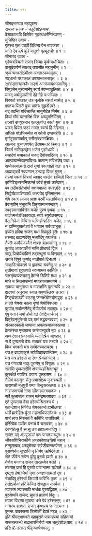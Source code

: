 ```yaml
---
title: ०१४
---
```

श्रीमद्‌भागवत महापुराण  
सप्तमः स्कंधः - चतुर्दशोऽध्यायः  
देशाकालादि विशेषेण गृहस्थधर्मनिरूपणम् -  
युधिष्ठिर उवाच -   
गृहस्थ एतां पदवीं विधिना येन चाञ्जसा ।   
याति देवऋषे ब्रूहि मादृशो गृहमूढधीः ॥ १ ॥   
श्रीनारद उवाच -   
गृहेष्ववस्थितो राजन् क्रियाः कुर्वन्यथोचिताः ।   
वासुदेवार्पणं साक्षाद् उपासीत महामुनीन् ॥ २ ॥   
श्रृण्वन्भगवतोऽभीक्ष्णं अवतारकथामृतम् ।   
श्रद्दधानो यथाकालं उपशान्तजनावृतः ॥ ३ ॥   
सत्सङ्‌गाच्छनकैः सङ्‌गं आत्मजायात्मजादिषु ।   
विमुञ्चेन् मुच्यमानेषु स्वयं स्वप्नवदुत्थितः ॥ ४ ॥   
यावद् अर्थमुपासीनो देहे गेहे च पण्डितः ।   
विरक्तो रक्तवत् तत्र नृलोके नरतां न्यसेत् ॥ ५ ॥   
ज्ञातयः पितरौ पुत्रा भ्रातरः सुहृदोऽपरे ।   
यद् वदन्ति यदिच्छन्ति चानुमोदेत निर्ममः ॥ ६ ॥   
दिव्यं भौमं चान्तरीक्षं वित्तं अच्युतनिर्मितम् ।   
तत्सर्वं उपयुञ्जान एतत्कुर्यात् स्वतो बुधः ॥ ७ ॥   
यावद् भ्रियेत जठरं तावत् स्वत्वं हि देहिनाम् ।   
अधिकं योऽभिमन्येत स स्तेनो दण्डमर्हति ॥ ८ ॥   
मृगोष्ट्रखरमर्काखु सरीसृप्खगमक्षिकाः ।   
आत्मनः पुत्रवत्पश्येत् तैरेषामन्तरं कियत् ॥ ९ ॥   
त्रिवर्गं नातिकृच्छ्रेण भजेत गृहमेध्यपि ।   
यथादेशं यथाकालं यावद् दैवोपपादितम् ॥ १० ॥   
आश्वाघान्तेऽवसायिभ्यः कामान् सविभजेद् यथा ।   
अप्येकामात्मनो दारां नृणां स्वत्वग्रहो यतः ॥ ११ ॥   
जह्याद्यदर्थे स्वप्राणान् हन्याद्वा पितरं गुरुम् ।   
तस्यां स्वत्वं स्त्रियां जह्याद् यस्तेन ह्यजितो जितः ॥ १२ ॥   
कृमिविड्भस्मनिष्ठान्तं क्वेदं तुच्छं कलेवरम् ।   
क्व तदीयरतिर्भार्या क्वायमात्मा नभश्छदिः ॥ १३ ॥   
सिद्धैर्यज्ञावशिष्टार्थैः कल्पयेद् वृत्तिमात्मनः ।   
शेषे स्वत्वं त्यजन् प्राज्ञः पदवीं महतामियात् ॥ १४ ॥   
देवानृषीन् नृभूतानि पितॄनात्मानमन्वहम् ।   
स्ववृत्त्यागतवित्तेन यजेत पुरुषं पृथक् ॥ १५ ॥   
यर्ह्यात्मनोऽधिकाराद्याः सर्वाः स्युर्यज्ञसम्पदः ।   
वैतानिकेन विधिना अग्निहोत्रादिना यजेत् ॥ १६ ॥   
न ह्यग्निमुखतोऽयं वै भगवान् सर्वयज्ञभुक् ।   
इज्येत हविषा राजन् यथा विप्रमुखे हुतैः ॥ १७ ॥   
तस्माद् ब्राह्मणदेवेषु मर्त्यादिषु यथार्हतः ।   
तैस्तैः कामैर्यजस्वैनं क्षेत्रज्ञं ब्राह्मणाननु ॥ १८ ॥   
कुर्याद् आपरपक्षीयं मासि प्रौष्ठपदे द्विजः ।   
श्राद्धं पित्रोर्यथावित्तं तद्बन्धूनां च वित्तवान् ॥ १९ ॥   
अयने विषुवे कुर्याद् व्यतीपाते दिनक्षये ।   
चन्द्रादित्योपरागे च द्वादश्यां श्रवणेषु च ॥ २० ॥   
तृतीयायां शुक्लपक्षे नवम्यामथ कार्तिके ।   
चतसृष्वप्यष्टकासु हेमन्ते शिशिरे तथा ॥ २१ ॥   
माघे च सितसप्तम्यां मघाराकासमागमे ।   
राकया चानुमत्या च मासर्क्षाणि युतान्यपि ॥ २२ ॥   
द्वादश्यां अनुराधा स्यात् श्रवणस्तिस्र उत्तराः ।   
तिसृष्वेकादशी वाऽऽसु जन्मर्क्षश्रोणयोगयुक् ॥ २३ ॥   
त एते श्रेयसः काला नॄणां श्रेयोविवर्धनाः ।   
कुर्यात् सर्वात्मनैतेषु श्रेयोऽमोघं तदायुषः ॥ २४ ॥   
एषु स्नानं जपो होमो व्रतं देवद्विजार्चनम् ।   
पितृदेवनृभूतेभ्यो यद् दत्तं तद्ध्यनश्वरम् ॥ २५ ॥   
संस्कारकालो जायाया अपत्यस्यात्मनस्तथा ।   
प्रेतसंस्था मृताहश्च कर्मण्यभ्युदये नृप ॥ २६ ॥   
अथ देशान् प्रवक्ष्यामि धर्मादिश्रेय आवहान् ।   
स वै पुण्यतमो देशः सत्पात्रं यत्र लभ्यते ॥ २७ ॥   
बिम्बं भगवतो यत्र सर्वमेतच्चराचरम् ।   
यत्र ह ब्राह्मणकुलं तपोविद्यादयान्वितम् ॥ २८ ॥   
यत्र यत्र हरेरर्चा स देशः श्रेयसां पदम् ।   
यत्र गंगादयो नद्यः पुराणेषु च विश्रुताः ॥ २९ ॥   
सरांसि पुष्करादीनि क्षेत्राण्यर्हाश्रितान्युत ।   
कुरुक्षेत्रं गयशिरः प्रयागः पुलहाश्रमः ॥ ३० ॥   
नैमिषं फाल्गुनं सेतुः प्रभासोऽथ कुशस्थली ।   
वाराणसी मधुपुरी पम्पा बिन्दुसरस्तथा ॥ ३१ ॥   
नारायणाश्रमो नन्दा सीतारामाश्रमादयः ।   
सर्वे कुलाचला राजन् महेन्द्रमलयादयः ॥ ३२ ॥   
एते पुण्यतमा देशा हरेरर्चाश्रिताश्च ये ।   
एतान्देशान् निषेवेत श्रेयस्कामो ह्यभीक्ष्णशः ।   
धर्मो ह्यत्रेहितः पुंसां सहस्राधिफलोदयः ॥ ३३ ॥   
पात्रं त्वत्र निरुक्तं वै कविभिः पात्रवित्तमैः ।   
हरिरेवैक उर्वीश यन्मयं वै चराचरम् ॥ ३४ ॥   
देवर्ष्यर्हत्सु वै सत्सु तत्र ब्रह्मात्मजादिषु ।   
राजन् यद् अग्रपूजायां मतः पात्रतयाच्युतः ॥ ३५ ॥   
जीवराशिभिराकीर्ण अण्डकोशाङ्‌घ्रिपो महान् ।   
तन्मूलत्वाद् अच्युतेज्या सर्वजीवात्मतर्पणम् ॥ ३६ ॥   
पुराण्यनेन सृष्टानि नृ तिर्यग् ऋषिदेवताः ।   
शेते जीवेन रूपेण पुरेषु पुरुषो ह्यसौ ॥ ३७ ॥   
तेष्वेव भगवान् राजन् तारतम्येन वर्तते ।   
तस्मात् पात्रं हि पुरुषो यावानात्मा यथेयते ॥ ३८ ॥   
दृष्ट्वा तेषां मिथो नृणां अवज्ञानात्मतां नृप ।   
त्रेतादिषु हरेरर्चा क्रियायै कविभिः कृता ॥ ३९ ॥   
ततोऽर्चायां हरिं केचित् संश्रद्धाय सपर्यया ।   
उपासत उपास्तापि नार्थदा पुरुषद्विषाम् ॥ ४० ॥   
पुरुषेष्वपि राजेन्द्र सुपात्रं ब्राह्मणं विदुः ।   
तपसा विद्यया तुष्ट्या धत्ते वेदं हरेस्तनुम् ॥ ४१ ॥   
नन्वस्य ब्राह्मणा राजन् कृष्णस्य जगदात्मनः ।   
पुनन्तः पादरजसा त्रिलोकीं दैवतं महत् ॥ ४२ ॥   
इति श्रीमद्‌भागवते महापुराणे पारमहंस्यां संहितायां   
सप्तमस्कन्धे सदाचारनिर्णयो नाम चतुर्दशोऽध्यायः ॥ १४ ॥   
हरिः ॐ तत्सत् श्रीकृष्णार्पणमस्तु ॥
